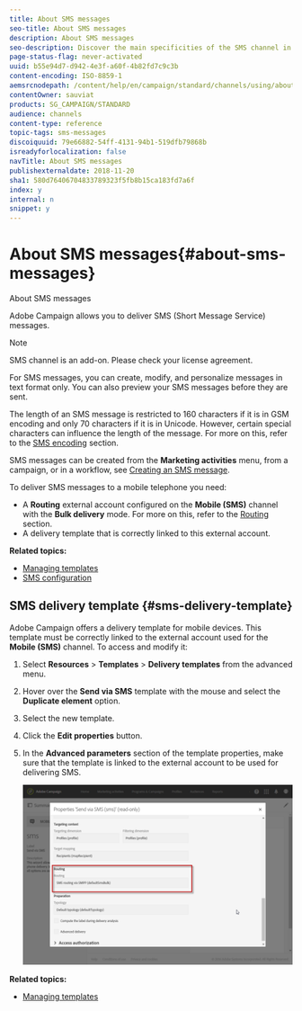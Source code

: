 ```yaml
---
title: About SMS messages
seo-title: About SMS messages
description: About SMS messages
seo-description: Discover the main specificities of the SMS channel in Adobe Campaign.
page-status-flag: never-activated
uuid: b55e94d7-d942-4e3f-a60f-4b82fd7c9c3b
content-encoding: ISO-8859-1
aemsrcnodepath: /content/help/en/campaign/standard/channels/using/about-sms-messages
contentOwner: sauviat
products: SG_CAMPAIGN/STANDARD
audience: channels
content-type: reference
topic-tags: sms-messages
discoiquuid: 79e66882-54ff-4131-94b1-519dfb79868b
isreadyforlocalization: false
navTitle: About SMS messages
publishexternaldate: 2018-11-20
sha1: 580d76406704833789323f5fb8b15ca183fd7a6f
index: y
internal: n
snippet: y
---
```


# About SMS messages{#about-sms-messages}

About SMS messages

Adobe Campaign allows you to deliver SMS (Short Message Service) messages.

>[!NOTE]
>
>SMS channel is an add-on. Please check your license agreement.

For SMS messages, you can create, modify, and personalize messages in text format only. You can also preview your SMS messages before they are sent.

The length of an SMS message is restricted to 160 characters if it is in GSM encoding and only 70 characters if it is in Unicode. However, certain special characters can influence the length of the message. For more on this, refer to the [SMS encoding](../../administration/using/configuring-sms-channel.md#sms-encoding--length-and-transliteration) section.

SMS messages can be created from the **Marketing activities** menu, from a campaign, or in a workflow, see [Creating an SMS message](../../channels/using/creating-an-sms-message.md).

To deliver SMS messages to a mobile telephone you need:

* A **Routing** external account configured on the **Mobile (SMS)** channel with the **Bulk delivery** mode. For more on this, refer to the [Routing](../../administration/using/configuring-sms-channel.md#defining-an-sms-routing) section.
* A delivery template that is correctly linked to this external account.

**Related topics:**

* [Managing templates](../../start/using/about-templates.md)
* [SMS configuration](../../administration/using/configuring-sms-channel.md#defining-an-sms-routing)

## SMS delivery template {#sms-delivery-template}

Adobe Campaign offers a delivery template for mobile devices. This template must be correctly linked to the external account used for the **Mobile (SMS)** channel. To access and modify it:

1. Select **Resources** > **Templates** > **Delivery templates** from the advanced menu.
1. Hover over the **Send via SMS** template with the mouse and select the **Duplicate element** option.
1. Select the new template.
1. Click the **Edit properties** button.
1. In the **Advanced parameters** section of the template properties, make sure that the template is linked to the external account to be used for delivering SMS.

   ![](assets/sms_template.png)

**Related topics:**

* [Managing templates](../../start/using/about-templates.md)


